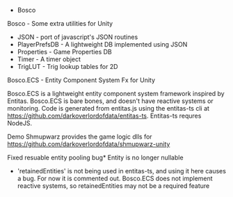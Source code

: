 * Bosco

Bosco - Some extra utilities for Unity

* JSON - port of javascript's JSON routines
* PlayerPrefsDB - A lightweight DB implemented using JSON
* Properties - Game Properties DB
* Timer - A timer object
* TrigLUT - Trig lookup tables for 2D

Bosco.ECS - Entity Component System Fx for Unity


Bosco.ECS is a lightweight entity component system framework inspired by Entitas.
Bosco.ECS is bare bones, and doesn't have reactive systems or monitoring.
Code is generated from entitas.js using the entitas-ts cli at https://github.com/darkoverlordofdata/entitas-ts. Entitas-ts requres NodeJS.

Demo Shmupwarz provides the game logic dlls for https://github.com/darkoverlordofdata/shmupwarz-unity

Fixed resuable entity pooling bug*
Entity is no longer nullable


* 'retainedEntities' is not being used in entitas-ts, and using it here causes a bug.
For now it is commented out. Bosco.ECS does not implement reactive systems, so retainedEntities 
may not be a required feature